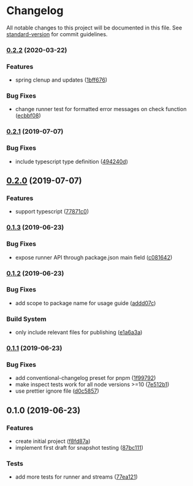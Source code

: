 # Changelog

All notable changes to this project will be documented in this file. See [standard-version](https://github.com/conventional-changelog/standard-version) for commit guidelines.

### [0.2.2](https://github.com/krieselreihe/natr/compare/v0.2.1...v0.2.2) (2020-03-22)


### Features

* spring clenup and updates ([1bff676](https://github.com/krieselreihe/natr/commit/1bff676fcfe36b89019dcc345ce38c10e5382718))


### Bug Fixes

* change runner test for formatted error messages on check function ([ecbbf08](https://github.com/krieselreihe/natr/commit/ecbbf08103e98538da42902cf4f91b184e448fc7))

### [0.2.1](https://github.com/krieselreihe/natr/compare/v0.2.0...v0.2.1) (2019-07-07)


### Bug Fixes

* include typescript type definition ([494240d](https://github.com/krieselreihe/natr/commit/494240d))



## [0.2.0](https://github.com/krieselreihe/natr/compare/v0.1.3...v0.2.0) (2019-07-07)


### Features

* support typescript ([77871c0](https://github.com/krieselreihe/natr/commit/77871c0))



### [0.1.3](https://github.com/krieselreihe/natr/compare/v0.1.2...v0.1.3) (2019-06-23)


### Bug Fixes

* expose runner API through package.json main field ([c081642](https://github.com/krieselreihe/natr/commit/c081642))



### [0.1.2](https://github.com/krieselreihe/natr/compare/v0.1.1...v0.1.2) (2019-06-23)


### Bug Fixes

* add scope to package name for usage guide ([addd07c](https://github.com/krieselreihe/natr/commit/addd07c))


### Build System

* only include relevant files for publishing ([e1a6a3a](https://github.com/krieselreihe/natr/commit/e1a6a3a))



### [0.1.1](https://github.com/krieselreihe/natr/compare/v0.1.0...v0.1.1) (2019-06-23)


### Bug Fixes

* add conventional-changelog preset for pnpm ([1f99792](https://github.com/krieselreihe/natr/commit/1f99792))
* make inspect tests work for all node versions >=10 ([7e512b1](https://github.com/krieselreihe/natr/commit/7e512b1))
* use prettier ignore file ([d0c5857](https://github.com/krieselreihe/natr/commit/d0c5857))



## 0.1.0 (2019-06-23)


### Features

* create initial project ([f8fd87a](https://github.com/krieselreihe/natr/commit/f8fd87a))
* implement first draft for snapshot testing ([87bc111](https://github.com/krieselreihe/natr/commit/87bc111))


### Tests

* add more tests for runner and streams ([77ea121](https://github.com/krieselreihe/natr/commit/77ea121))

